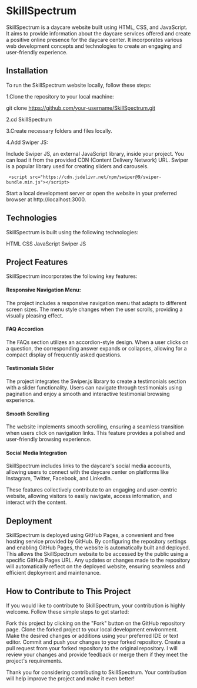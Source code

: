 
# SkillSpectrum

SkillSpectrum is a daycare website built using HTML, CSS, and JavaScript. It aims to provide information about the daycare services offered and create a positive online presence for the daycare center. It incorporates various web development concepts and technologies to create an engaging and user-friendly experience.

## Installation

To run the SkillSpectrum website locally, follow these steps:

1.Clone the repository to your local machine:

git clone https://github.com/your-username/SkillSpectrum.git


2.cd SkillSpectrum

3.Create necessary folders and files locally.

4.Add Swiper JS:

Include Swiper JS, an external JavaScript library, inside your project. You can load it from the provided CDN (Content Delivery Network) URL. Swiper is a popular library used for creating sliders and carousels.

` <script src="https://cdn.jsdelivr.net/npm/swiper@9/swiper-bundle.min.js"></script>` 

Start a local development server or open the website in your preferred browser at http://localhost:3000. 

## Technologies

SkillSpectrum is built using the following technologies:

HTML
CSS
JavaScript
Swiper JS

## Project Features

SkillSpectrum incorporates the following key features:

#### Responsive Navigation Menu: 
The project includes a responsive navigation menu that adapts to different screen sizes. The menu style changes when the user scrolls, providing a visually pleasing effect.

#### FAQ Accordion
The FAQs section utilizes an accordion-style design. When a user clicks on a question, the corresponding answer expands or collapses, allowing for a compact display of frequently asked questions.

 #### Testimonials Slider
 The project integrates the Swiper.js library to create a testimonials section with a slider functionality. Users can navigate through testimonials using pagination and enjoy a smooth and interactive testimonial browsing experience.

 #### Smooth Scrolling
 The website implements smooth scrolling, ensuring a seamless transition when users click on navigation links. This feature provides a polished and user-friendly browsing experience.

 #### Social Media Integration
  SkillSpectrum includes links to the daycare's social media accounts, allowing users to connect with the daycare center on platforms like Instagram, Twitter, Facebook, and LinkedIn.



These features collectively contribute to an engaging and user-centric website, allowing visitors to easily navigate, access information, and interact with the content.

## Deployment

SkillSpectrum is deployed using GitHub Pages, a convenient and free hosting service provided by GitHub. By configuring the repository settings and enabling GitHub Pages, the website is automatically built and deployed. This allows the SkillSpectrum website to be accessed by the public using a specific GitHub Pages URL. Any updates or changes made to the repository will automatically reflect on the deployed website, ensuring seamless and efficient deployment and maintenance.


## How to Contribute to This Project

If you would like to contribute to SkillSpectrum, your contribution is highly welcome. Follow these simple steps to get started:

Fork this project by clicking on the "Fork" button on the GitHub repository page.
Clone the forked project to your local development environment.
Make the desired changes or additions using your preferred IDE or text editor.
Commit and push your changes to your forked repository.
Create a pull request from your forked repository to the original repository.
I will review your changes and provide feedback or merge them if they meet the project's requirements.

Thank you for considering contributing to SkillSpectrum. Your contribution will help improve the project and make it even better!